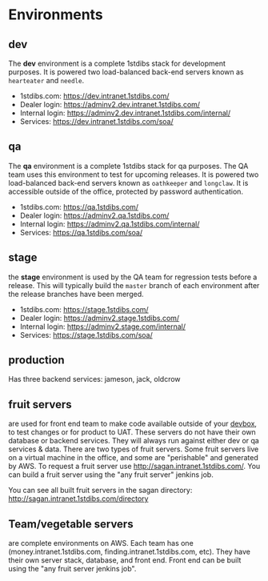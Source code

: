 # Environments

## dev
The __dev__ environment is a complete 1stdibs stack for development purposes. It is powered two load-balanced back-end servers known as `hearteater` and `needle`.
* 1stdibs.com: https://dev.intranet.1stdibs.com/
* Dealer login: https://adminv2.dev.intranet.1stdibs.com/
* Internal login: https://adminv2.dev.intranet.1stdibs.com/internal/
* Services: https://dev.intranet.1stdibs.com/soa/

## qa
The __qa__ environment is a complete 1stdibs stack for qa purposes. The QA team uses this environment to test for upcoming releases. It is powered two load-balanced back-end servers known as `oathkeeper` and `longclaw`. It is accessible outside of the office, protected by password authentication.
* 1stdibs.com: https://qa.1stdibs.com/
* Dealer login: https://adminv2.qa.1stdibs.com/
* Internal login: https://adminv2.qa.1stdibs.com/internal/
* Services: https://qa.1stdibs.com/soa/

## stage
the __stage__ environment is used by the QA team for regression tests before a release. This will typically build the `master` branch of each environment after the release branches have been merged.
* 1stdibs.com: https://stage.1stdibs.com/
* Dealer login: https://adminv2.stage.1stdibs.com/
* Internal login: https://adminv2.stage.com/internal/
* Services: https://stage.1stdibs.com/soa/ 

## production
Has three backend services: jameson, jack, oldcrow

## fruit servers
are used for front end team to make code available outside of your [devbox](../front-end/devbox.md), to test changes or for product to UAT. These servers do not have their own database or backend services. They will always run against either dev or qa services & data. There are two types of fruit servers. Some fruit servers live on a virtual machine in the office, and some are "perishable" and generated by AWS. To request a fruit server use http://sagan.intranet.1stdibs.com/. You can build a fruit server using the "any fruit server" jenkins job.

You can see all built fruit servers in the sagan directory: http://sagan.intranet.1stdibs.com/directory

## Team/vegetable servers
are complete environments on AWS. Each team has one (money.intranet.1stdibs.com, finding.intranet.1stdibs.com, etc). They have their own server stack, database, and front end. Front end can be built using the "any fruit server jenkins job".
